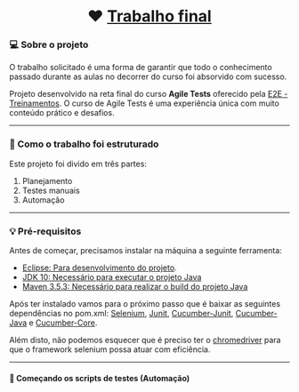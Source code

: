 <h1 align="center">
	❤️ <a href="#"> Trabalho final </a>
</h1>



### 💻 Sobre o projeto

 O trabalho solicitado é uma forma de garantir que todo o conhecimento passado durante as aulas no decorrer do curso foi absorvido com sucesso.

Projeto desenvolvido na reta final do curso **Agile Tests** oferecido pela [E2E - Treinamentos](https://www.e2etreinamentos.com.br/).
O curso de Agile Tests é uma experiência única com muito conteúdo prático e desafios.

---

### 🚀 Como o trabalho foi estruturado

Este projeto foi divido em três partes:
1. Planejamento 
2. Testes manuais 
3. Automação

---

### 💡 Pré-requisitos

Antes de começar, precisamos instalar na máquina a seguinte ferramenta:
- [Eclipse: Para desenvolvimento do projeto](https://www.eclipse.org/downloads/).
- [JDK 10: Necessário para executar o projeto Java](http://www.oracle.com/technetwork/java/javase/downloads/jdk10-downloads-4416644.html)
- [Maven 3.5.3: Necessário para realizar o build do projeto Java](http://mirror.nbtelecom.com.br/apache/maven/maven-3/3.5.3/binaries/apache-maven-3.5.3-bin.zip)

Após ter instalado vamos para o próximo passo que é baixar as seguintes dependências no pom.xml:
[Selenium](https://mvnrepository.com/artifact/org.seleniumhq.selenium/selenium-java), [Junit](https://mvnrepository.com/artifact/junit/junit), 
[Cucumber-Junit](https://mvnrepository.com/artifact/info.cukes/cucumber-junit), [Cucumber-Java](https://mvnrepository.com/artifact/info.cukes/cucumber-java) e
[Cucumber-Core](https://mvnrepository.com/artifact/info.cukes/cucumber-core).

Além disto, não podemos esquecer que é preciso ter o [chromedriver](https://chromedriver.chromium.org/downloads) para que 
o framework selenium possa atuar com eficiência.

---

#### 🎲 Começando os scripts de testes (Automação)

